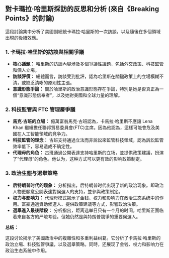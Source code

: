 ## 對卡瑪拉·哈里斯採訪的反思和分析 (來自《Breaking Points》的討論)

這段討論集中分析了美國副總統卡瑪拉·哈里斯的一次訪談，以及隨後在多個領域出現的後續效應。

### 1. 卡瑪拉·哈里斯的訪談與相關爭議</h3>

* **核心議題：** 哈里斯的訪談內容涉及多個爭議性議題，包括外交政策、科技監管和個人立場。
* **訪談評價：** 總體而言，訪談受到批評，認為哈里斯在關鍵政策上的立場模糊不清，或缺乏清晰的原則性主張。
* **意識形態爭論：** 關於哈里斯的政治意識形態存在爭論，特別是她是否真正為一個“意識形態信奉者”，以及她對美國和全球力量的理解。

### 2. 科技監管與 FTC 管理層爭議</h3>

* **馬克·古班的立場：** 億萬富翁馬克·古班認為，卡馬拉·哈里斯不應讓 Lena Khan 繼續擔任聯邦貿易委員會(FTC)主席。因為他認為，這樣可能會危及美國在人工智能領域的竞争力。
* **科技監管的理念：** 古班支持通過立法而非訴訟來監管科技領域，認為訴訟監管效率低下，容易造成不确定性。
* **代理母的角色：** 古班通過公開表達支持哈里斯的立场，並提供政策建議，扮演了“代理母”的角色。他认为，这种方式可以更有效的影响政策制定。

### 3. 政治生態与選舉策略

* **后特朗普时代的现象：** 分析指出，后特朗普时代出現了新的政治现象。即政治人物更願意公開表達對候選人的支持，並參與政策制定。
* **权力与影响力：** 代理母模式揭示了金钱、权力和影响力在政治生态系统中的作用。富豪通過資助候選人、提供政策建議等方式，影響政治決策。
* **選舉進入最後階段：** 分析指出，距离选举日只有一个月的时间，哈里斯正面临着來自各方的严峻考验。但她仍然是與特朗普競爭的重要候選人。

**总结：**

这段讨论揭示了美國政治中的複雜性和多重利益纠葛。它分析了卡馬拉·哈里斯的政治立場、科技監管爭議，以及選舉策略。同時，还展现了金钱、权力和影响力在政治生态系统中作用。